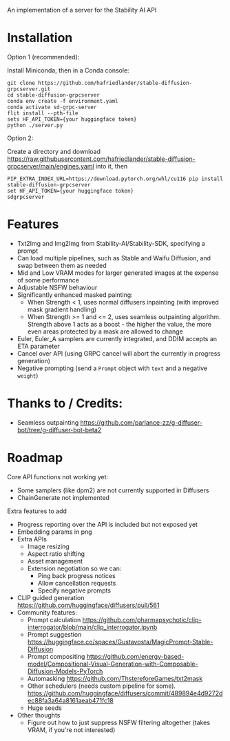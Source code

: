 An implementation of a server for the Stability AI API

# Installation

Option 1 (recommended):

Install Miniconda, then in a Conda console:

```
git clone https://github.com/hafriedlander/stable-diffusion-grpcserver.git
cd stable-diffusion-grpcserver
conda env create -f environment.yaml
conda activate sd-grpc-server
flit install --pth-file
sets HF_API_TOKEN={your huggingface token}
python ./server.py
```

Option 2:

Create a directory and download https://raw.githubusercontent.com/hafriedlander/stable-diffusion-grpcserver/main/engines.yaml into it, then

```
PIP_EXTRA_INDEX_URL=https://download.pytorch.org/whl/cu116 pip install stable-diffusion-grpcserver
set HF_API_TOKEN={your huggingface token} 
sdgrpcserver
```

# Features

- Txt2Img and Img2Img from Stability-AI/Stability-SDK, specifying a prompt
- Can load multiple pipelines, such as Stable and Waifu Diffusion, and swap between them as needed
- Mid and Low VRAM modes for larger generated images at the expense of some performance
- Adjustable NSFW behaviour
- Significantly enhanced masked painting:
  - When Strength < 1, uses normal diffusers inpainting (with improved mask gradient handling)
  - When Strength >= 1 and <= 2, uses seamless outpainting algorithm. 
    Strength above 1 acts as a boost - the higher the value, the more even areas protected by a mask are allowed to change
- Euler, Euler_A samplers are currently integrated, and DDIM accepts an ETA parameter
- Cancel over API (using GRPC cancel will abort the currently in progress generation)
- Negative prompting (send a `Prompt` object with `text` and a negative `weight`)


# Thanks to / Credits:

- Seamless outpainting https://github.com/parlance-zz/g-diffuser-bot/tree/g-diffuser-bot-beta2

# Roadmap

Core API functions not working yet:

- Some samplers (like dpm2) are not currently supported in Diffusers
- ChainGenerate not implemented

Extra features to add

- Progress reporting over the API is included but not exposed yet
- Embedding params in png
- Extra APIs
  - Image resizing
  - Aspect ratio shifting
  - Asset management
  - Extension negotiation so we can:
    - Ping back progress notices
    - Allow cancellation requests
    - Specify negative prompts
- CLIP guided generation https://github.com/huggingface/diffusers/pull/561
- Community features: 
  - Prompt calculation https://github.com/pharmapsychotic/clip-interrogator/blob/main/clip_interrogator.ipynb
  - Prompt suggestion https://huggingface.co/spaces/Gustavosta/MagicPrompt-Stable-Diffusion
  - Prompt compositing https://github.com/energy-based-model/Compositional-Visual-Generation-with-Composable-Diffusion-Models-PyTorch
  - Automasking https://github.com/ThstereforeGames/txt2mask
  - Other schedulers (needs custom pipeline for some). https://github.com/huggingface/diffusers/commit/489894e4d9272dec88fa3a64a8161aeab471fc18
  - Huge seeds
- Other thoughts
  - Figure out how to just suppress NSFW filtering altogether (takes VRAM, if you're not interested)